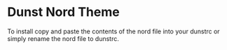 # Dunst Nord Theme
To install copy and paste the contents of the nord file into your dunstrc or simply rename the nord file to dunstrc.
